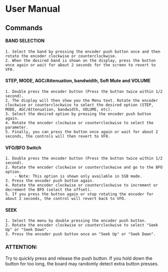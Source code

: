 # User Manual

## Commands

#### BAND SELECTION

    1. Select the band by pressing the encoder push button once and then rotate the encoder clockwise or counterclockwise.
    2. When the desired band is shown on the display, press the button once again or wait for about 2 seconds for the screen to revert to VF0.

#### STEP, MODE, AGC/Attenuation, bandwidth, Soft Mute and VOLUME

    1. Double press the encoder button (Press the button twice within 1/2 second).
    2. The display will then show you the Menu text. Rotate the encoder clockwise or counterclockwise to select the desired option (STEP, MODE, AGC/Attenuation, bandwidth, VOLUME, etc).
    3. Select the desired option by pressing the encoder push button again.
    4. Rotate the encoder clockwise or counterclockwise to select the parameter.
    5. Finally, you can press the button once again or wait for about 2 seconds, the controls will then revert to VF0.

#### VFO/BFO Switch

    1. Double press the encoder button (Press the button twice within 1/2 second).
    2. Rotate the encoder clockwise or counterclockwise and go to the BFO option. 
        - Note: This option is shown only available in SSB mode.
    3. Press the encoder push button again.
    4. Rotate the encoder clockwise or counterclockwise to increment or decrement the BFO (select the offset).
    5. If you press the button again or stop rotating the encoder for about 2 seconds, the control will revert back to VFO. 

#### SEEK

    1. Select the menu by double pressing the encoder push button. 
    2. Rotate the encoder clockwise or counterclockwise to select "Seek Up" or "Seek Down".
    3. Press the encoder push button once on "Seek Up" or "Seek Down".

### ATTENTION:

Try to quickly press and release the push button. If you hold down the button for too long, the board may randomly detect extra button presses.
